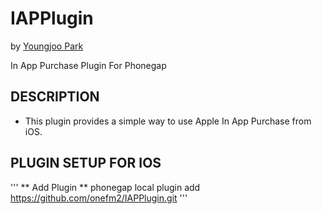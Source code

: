 IAPPlugin
=========
by [Youngjoo Park](http://onefm2.tistory.com)

In App Purchase Plugin For Phonegap

## DESCRIPTION ##

* This plugin provides a simple way to use Apple In App Purchase from iOS.


## PLUGIN SETUP FOR IOS ##


'''
** Add Plugin **
phonegap local plugin add https://github.com/onefm2/IAPPlugin.git
'''